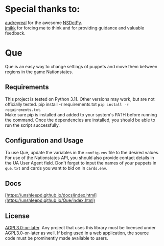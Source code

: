 # Special thanks to:
[audreyreal](https://github.com/audreyreal) for the awesome [NSDotPy](https://github.com/audreyreal/NSDotPy).   
[jmikk](https://github.com/jmikk) for forcing me to think and for providing guidance and valuable feedback.  

# Que
Que is an easy way to change settings of puppets and move them between regions in the game Nationstates.

## Requirements
This project is tested on Python 3.11. Other versions may work, but are not officially tested.
pip install -r requirements.txt `pip install -r requirements.txt`.  
Make sure pip is installed and added to your system's PATH before running the command. Once the dependencies are installed, you should be able to run the script successfully.  

## Configuration and Usage
To use Que, update the variables in the `config.env` file to the desired values.
For use of the Nationstates API, you should also provide contact details in the UA User Agent field.
Don't forget to input the names of your puppets in `que.txt` and cards you want to bid on in `cards.env`.  

## Docs
[https://unshleepd.github.io/docs/index.html](https://unshleepd.github.io/Que/index.html)

## License

[AGPL3.0-or-later](https://choosealicense.com/licenses/agpl-3.0/). Any project that uses this library must be licensed under AGPL3.0-or-later as well. If being used in a web application, the source code must be prominently made available to users.

